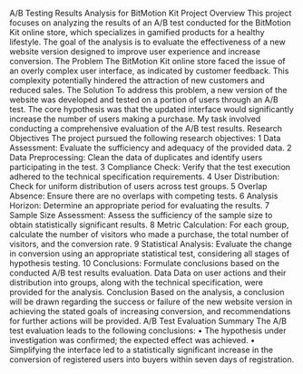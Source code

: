 A/B Testing Results Analysis for BitMotion Kit
Project Overview
This project focuses on analyzing the results of an A/B test conducted for the BitMotion Kit online store, which specializes in gamified products for a healthy lifestyle. The goal of the analysis is to evaluate the effectiveness of a new website version designed to improve user experience and increase conversion.
The Problem
The BitMotion Kit online store faced the issue of an overly complex user interface, as indicated by customer feedback. This complexity potentially hindered the attraction of new customers and reduced sales.
The Solution
To address this problem, a new version of the website was developed and tested on a portion of users through an A/B test. The core hypothesis was that the updated interface would significantly increase the number of users making a purchase.
My task involved conducting a comprehensive evaluation of the A/B test results.
Research Objectives
The project pursued the following research objectives:
	1	Data Assessment: Evaluate the sufficiency and adequacy of the provided data.
	2	Data Preprocessing: Clean the data of duplicates and identify users participating in the test.
	3	Compliance Check: Verify that the test execution adhered to the technical specification requirements.
	4	User Distribution: Check for uniform distribution of users across test groups.
	5	Overlap Absence: Ensure there are no overlaps with competing tests.
	6	Analysis Horizon: Determine an appropriate period for evaluating the results.
	7	Sample Size Assessment: Assess the sufficiency of the sample size to obtain statistically significant results.
	8	Metric Calculation: For each group, calculate the number of visitors who made a purchase, the total number of visitors, and the conversion rate.
	9	Statistical Analysis: Evaluate the change in conversion using an appropriate statistical test, considering all stages of hypothesis testing.
	10	Conclusions: Formulate conclusions based on the conducted A/B test results evaluation.
Data
Data on user actions and their distribution into groups, along with the technical specification, were provided for the analysis.
Conclusion
Based on the analysis, a conclusion will be drawn regarding the success or failure of the new website version in achieving the stated goals of increasing conversion, and recommendations for further actions will be provided.
A/B Test Evaluation Summary
The A/B test evaluation leads to the following conclusions:
	•	The hypothesis under investigation was confirmed; the expected effect was achieved.
	•	Simplifying the interface led to a statistically significant increase in the conversion of registered users into buyers within seven days of registration.
